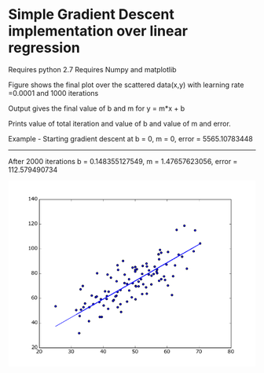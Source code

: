 # Simple Gradient Descent implementation over linear regression

Requires python 2.7
Requires Numpy and matplotlib

Figure shows the final plot over the scattered data(x,y) with learning rate =0.0001 and 1000 iterations 

Output gives the final value of b and m for y = m*x + b

Prints value of total iteration and value of b and value of m and error.

Example - 
Starting gradient descent at b = 0, m = 0, error = 5565.10783448
********************************************************
After 2000 iterations b = 0.148355127549, m = 1.47657623056, error = 112.579490734

![alt tag](https://github.com/Hanuman26/MLCode/blob/gradient/gradient-descent/figure_1.png)
